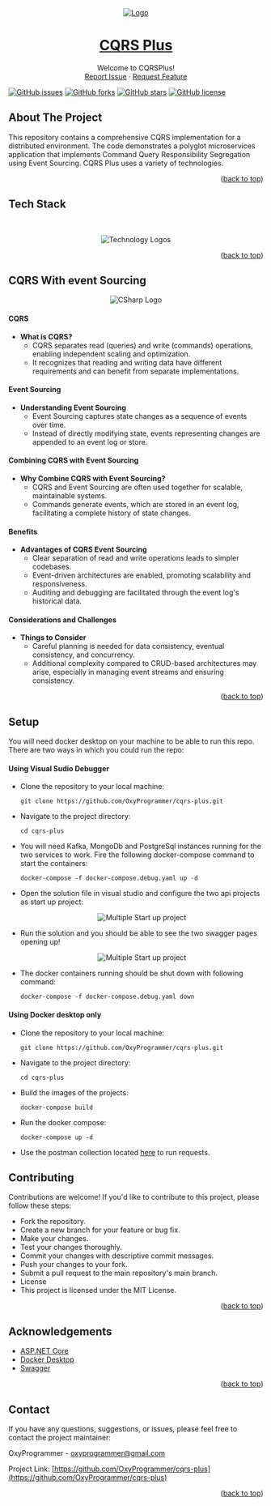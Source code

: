 <div id="top"></div>

<div align="center">
  <a href="https://github.com/OxyProgrammer/cqrs-plus">
    <img src="Images/logo.png" alt="Logo">
  </a>
  <br/>
  <h1 align="center"><u>CQRS Plus</u></h1>

  <p align="center">
    Welcome to CQRSPlus!
    <br/>
    <a href="https://github.com/OxyProgrammer/cqrs-plus/issues">Report Issue</a>
    ·
    <a href="https://github.com/OxyProgrammer/cqrs-plus/issues">Request Feature</a>
  </p>
  </div>

[![GitHub issues](https://img.shields.io/github/issues/OxyProgrammer/cqrs-plus?style=for-the-badge)](https://github.com/OxyProgrammer/cqrs-plus/issues)
[![GitHub forks](https://img.shields.io/github/forks/OxyProgrammer/cqrs-plus?style=for-the-badge)](https://github.com/OxyProgrammer/cqrs-plus/network)
[![GitHub stars](https://img.shields.io/github/stars/OxyProgrammer/cqrs-plus?style=for-the-badge)](https://github.com/OxyProgrammer/cqrs-plus/stargazers)
[![GitHub license](https://img.shields.io/github/license/OxyProgrammer/cqrs-plus?style=for-the-badge)](https://github.com/OxyProgrammer/cqrs-plus)

<!-- ABOUT THE PROJECT -->

## About The Project

This repository contains a comprehensive CQRS implementation for a distributed environment. The code demonstrates a polyglot microservices application that implements Command Query Responsibility Segregation using Event Sourcing.
CQRS Plus uses a variety of technologies.

<p align="right">(<a href="#top">back to top</a>)</p>

## Tech Stack

<br/>
<p align="center">
  <img width='full' src="Images/tech-logos.png" alt="Technology Logos" />
</p>
<p align="right">(<a href="#top">back to top</a>)</p>

## CQRS With event Sourcing

<p align="center">
  <img src="Images/CQRSFlowDiagram.png" alt="CSharp Logo" />
</p>

#### CQRS
- **What is CQRS?**
  - CQRS separates read (queries) and write (commands) operations, enabling independent scaling and optimization.
  - It recognizes that reading and writing data have different requirements and can benefit from separate implementations.

#### Event Sourcing

- **Understanding Event Sourcing**
  - Event Sourcing captures state changes as a sequence of events over time.
  - Instead of directly modifying state, events representing changes are appended to an event log or store.

#### Combining CQRS with Event Sourcing

- **Why Combine CQRS with Event Sourcing?**
  - CQRS and Event Sourcing are often used together for scalable, maintainable systems.
  - Commands generate events, which are stored in an event log, facilitating a complete history of state changes.

#### Benefits

- **Advantages of CQRS Event Sourcing**
  - Clear separation of read and write operations leads to simpler codebases.
  - Event-driven architectures are enabled, promoting scalability and responsiveness.
  - Auditing and debugging are facilitated through the event log's historical data.

#### Considerations and Challenges

- **Things to Consider**
  - Careful planning is needed for data consistency, eventual consistency, and concurrency.
  - Additional complexity compared to CRUD-based architectures may arise, especially in managing event streams and ensuring consistency.

<p align="right">(<a href="#top">back to top</a>)</p>


## Setup

You will need docker desktop on your machine to be able to run this repo. There are two ways in which you could run the repo:

#### Using Visual Sudio Debugger

- Clone the repository to your local machine:

  ```
  git clone https://github.com/OxyProgrammer/cqrs-plus.git
  ```
- Navigate to the project directory:

  ```
  cd cqrs-plus
  ```
- You will need Kafka, MongoDb and PostgreSql instances running for the two services to work. Fire the following docker-compose command to start the containers:
  ```
  docker-compose -f docker-compose.debug.yaml up -d
  ```

- Open the solution file in visual studio and configure the two api projects as start up project:
  <p align="center">
    <img src="Images/project-start-setup.png" alt="Multiple Start up project" />
  </p>

- Run the solution and you should be able to see the two swagger pages opening up! 
  <p align="center">
    <img src="Images/swagger.png" alt="Multiple Start up project" />
  </p>

- The docker containers running should be shut down with following command:

  ```
  docker-compose -f docker-compose.debug.yaml down
  ```

#### Using Docker desktop only

- Clone the repository to your local machine:

  ```
  git clone https://github.com/OxyProgrammer/cqrs-plus.git
  ```

- Navigate to the project directory:

  ```
  cd cqrs-plus
  ```

- Build the images of the projects:
  ```
  docker-compose build
  ```

- Run the docker compose:
  ```
  docker-compose up -d
  ```

- Use the postman collection located [here](https://github.com/OxyProgrammer/cqrs-plus/blob/main/PostmanCollection/CQRSPlus.postman_collection.json) to run requests.

## Contributing

Contributions are welcome! If you'd like to contribute to this project, please follow these steps:

- Fork the repository.
- Create a new branch for your feature or bug fix.
- Make your changes.
- Test your changes thoroughly.
- Commit your changes with descriptive commit messages.
- Push your changes to your fork.
- Submit a pull request to the main repository's main branch.
- License
- This project is licensed under the MIT License.

<p align="right">(<a href="#top">back to top</a>)</p>

## Acknowledgements

- [ASP.NET Core](https://learn.microsoft.com/en-us/aspnet/core/web-api/?view=aspnetcore-8.0)
- [Docker Desktop](https://www.docker.com/products/docker-desktop//)
- [Swagger](https://learn.microsoft.com/en-us/aspnet/core/tutorials/web-api-help-pages-using-swagger?view=aspnetcore-8.0)

<p align="right">(<a href="#top">back to top</a>)</p>

## Contact

If you have any questions, suggestions, or issues, please feel free to contact the project maintainer:

OxyProgrammer - oxyprogrammer@gmail.com

Project Link: [https://github.com/OxyProgrammer/cqrs-plus](https://github.com/OxyProgrammer/cqrs-plus)

<p align="right">(<a href="#top">back to top</a>)</p>